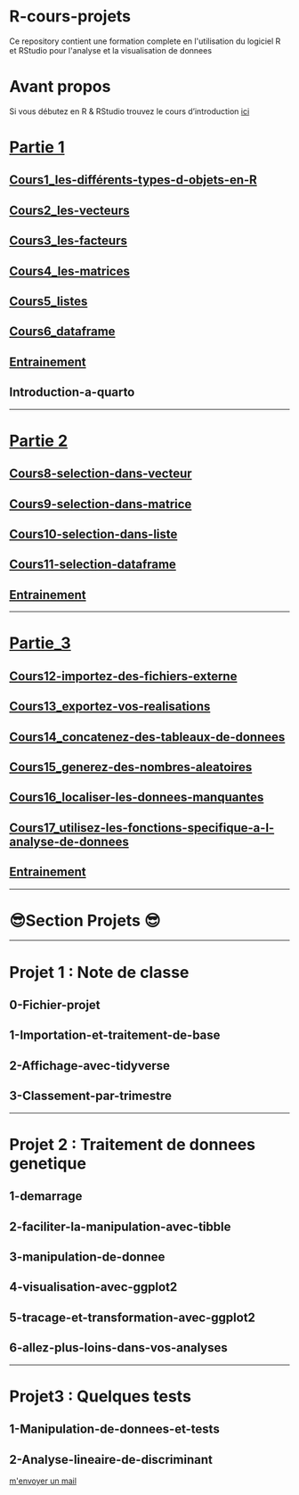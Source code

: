 # R-cours-projets
Ce repository contient une formation complete en l'utilisation du logiciel R et RStudio pour l'analyse et la visualisation de donnees
# Avant propos
Si vous débutez en R & RStudio trouvez le cours d’introduction [ici](https://youtube.com/playlist?list=PLnQ1XuDe5e1gw7E-c5tZaTLgnO27Ri1Ho&si=JiUikSXRrsj1xkIM)
# [Partie 1](/Partie_1)
## [Cours1_les-différents-types-d-objets-en-R](Partie_1/cours1_les-différents-types-d-objets-en-R)
## [Cours2_les-vecteurs](Partie_1/cours2_les-vecteurs)
## [Cours3_les-facteurs](Partie_1/cours3_les-facteurs)
## [Cours4_les-matrices](Partie_1/cours4_les-matrices)
## [Cours5_listes](Partie_1/cours5_listes)
## [Cours6_dataframe](Partie_1/cours6_dataframe)
## [Entrainement](Partie_1/Entrainement)
## Introduction-a-quarto
---
# [Partie 2](/Partie_2)
## [Cours8-selection-dans-vecteur](Partie_2/cours8-selection-dans-vecteur)
## [Cours9-selection-dans-matrice](Partie_2/cours9-selection-dans-matrice)
## [Cours10-selection-dans-liste](Partie_2/cours10-selection-dans-liste)
## [Cours11-selection-dataframe](Partie_2/cours11-selection-dataframe)
## [Entrainement](Partie_2/Entrainement)
---
# [Partie_3](/Partie_3)
## [Cours12-importez-des-fichiers-externe](Partie_3/cours12-importez-des-fichiers-externe)
## [Cours13_exportez-vos-realisations](Partie_3/cours13_exportez-vos-realisations)
## [Cours14_concatenez-des-tableaux-de-donnees](Partie_3/cours14_concatenez-des-tableaux-de-donnees)
## [Cours15_generez-des-nombres-aleatoires](Partie_3/cours15_generez-des-nombres-aleatoires)
## [Cours16_localiser-les-donnees-manquantes](Partie_3/cours16_localiser-les-donnees-manquantes)
## [Cours17_utilisez-les-fonctions-specifique-a-l-analyse-de-donnees](Partie_3/cours17_utilisez-les-fonctions-specifique-a-l-analyse-de-donnees)
## [Entrainement](Partie_3/Entrainement)
---
# 😎Section Projets 😎
---
# Projet 1 : Note de classe
## 0-Fichier-projet
## 1-Importation-et-traitement-de-base
## 2-Affichage-avec-tidyverse
## 3-Classement-par-trimestre
---
# Projet 2 : Traitement de donnees genetique
## 1-demarrage
## 2-faciliter-la-manipulation-avec-tibble
## 3-manipulation-de-donnee
## 4-visualisation-avec-ggplot2
## 5-tracage-et-transformation-avec-ggplot2
## 6-allez-plus-loins-dans-vos-analyses
---
# Projet3 : Quelques tests
## 1-Manipulation-de-donnees-et-tests
## 2-Analyse-lineaire-de-discriminant

[m'envoyer un mail](hkoffianderson@gmail.com)
